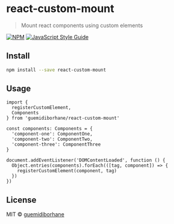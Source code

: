 # react-custom-mount

> Mount react components using custom elements

[![NPM](https://img.shields.io/npm/v/react-custom-mount.svg)](https://www.npmjs.com/package/react-custom-mount) [![JavaScript Style Guide](https://img.shields.io/badge/code_style-standard-brightgreen.svg)](https://standardjs.com)

## Install

```bash
npm install --save react-custom-mount
```

## Usage

```tsx
import {
  registerCustomElement,
  Components
} from 'guemidiborhane/react-custom-mount'

const components: Components = {
  'component-one': ComponentOne,
  'component-two': ComponentTwo,
  'component-three': ComponentThree
}

document.addEventListener('DOMContentLoaded', function () {
  Object.entries(components).forEach(([tag, component]) => {
    registerCustomElement(component, tag)
  })
})
```

## License

MIT © [guemidiborhane](https://github.com/guemidiborhane)
